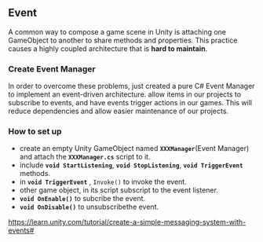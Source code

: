 ## Event
A common way to compose a game scene in Unity is attaching one GameObject to another to share methods and properties. This practice causes a highly coupled architecture that is **hard to maintain**.

### Create Event Manager
In order to overcome these problems, just created a pure C# Event Manager to implement an event-driven architecture.
allow items in our projects to subscribe to events, and have events trigger actions in our games. This will reduce dependencies and allow easier maintenance of our projects.


### How to set up
- create an empty Unity GameObject named **`XXXManager`**(Event Manager) and attach the **`XXXManager.cs`** script to it.
- include **`void StartListening`**, **`void StopListening`**, **`void TriggerEvent`** methods. 
- in **`void TriggerEvent`** , `Invoke()` to invoke the event.
- other game object, in its script subscript to the event listener.
- **`void OnEnable()`** to subcribe the event.
- **`void OnDisable()`** to unsubscribethe event. 


https://learn.unity.com/tutorial/create-a-simple-messaging-system-with-events#
